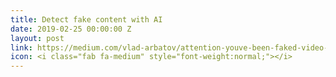 ```yaml
---
title: Detect fake content with AI
date: 2019-02-25 00:00:00 Z
layout: post
link: https://medium.com/vlad-arbatov/attention-youve-been-faked-video-1eeb4823a188
icon: <i class="fab fa-medium" style="font-weight:normal;"></i>
---
```


